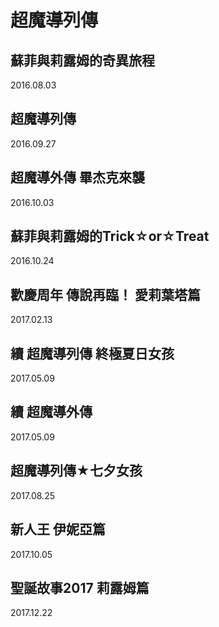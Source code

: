 # 超魔導列傳

## 蘇菲與莉露姆的奇異旅程

2016.08.03

## 超魔導列傳

2016.09.27

## 超魔導外傳 畢杰克來襲

2016.10.03

## 蘇菲與莉露姆的Trick☆or☆Treat

2016.10.24

## 歡慶周年 傳說再臨！ 愛莉葉塔篇

2017.02.13

## 續 超魔導列傳 終極夏日女孩

2017.05.09

## 續 超魔導外傳

2017.05.09

## 超魔導列傳★七夕女孩

2017.08.25

## 新人王 伊妮亞篇

2017.10.05

## 聖誕故事2017 莉露姆篇

2017.12.22

